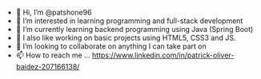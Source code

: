 - 👋 Hi, I’m @patshone96
- 👀 I’m interested in learning programming and full-stack development
- 🌱 I’m currently learning backend programming using Java (Spring Boot)
- 📄 I also like working on basic projects using HTML5, CSS3 and JS.
- 💞️ I’m looking to collaborate on anything I can take part on
- 📫 How to reach me ... https://www.linkedin.com/in/patrick-oliver-baidez-207166138/

<!---
patshone96/patshone96 is a ✨ special ✨ repository because its `README.md` (this file) appears on your GitHub profile.
You can click the Preview link to take a look at your changes.
--->
